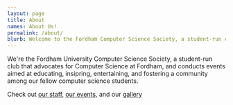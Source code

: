 ```yaml
---
layout: page
title: About
names: About Us!
permalink: /about/
blurb: Welcome to the Fordham Computer Science Society, a student-run club that advocates for Computer Science at Fordham, and conducts events aimed at educating, insipring, entertaining, and fostering a community among our fellow computer science students.
---
```


We're the Fordham University Computer Science Society, a student-run club
that advocates for Computer Science at Fordham, and conducts events aimed
at educating, insipring, entertaining, and fostering a community among
our fellow computer science students.

Check out [our staff](/staff), [our events](/events), and our [gallery](/gallery)